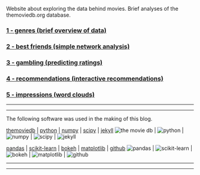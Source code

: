 Website about exploring the data behind movies. Brief analyses of the themoviedb.org database.

### [1 - genres (brief overview of data)](pages/post1.md)
### [2 - best friends (simple network analysis)](pages/post2.md)
### [3 - gambling (predicting ratings)](pages/post3.md)
### [4 - recommendations (interactive recommendations)](pages/post4.md)
### [5 - impressions (word clouds)](pages/post5.md)


---
---
The following software was used in the making of this blog.

[themoviedb](https://www.themoviedb.org) | [python](https://www.python.org) | [numpy](https://www.numpy.org) | [scipy](https://www.scipy.org) | [jekyll](https://www.jekyllrb.com)
![the movie db](../assets/credit/tmdb.png) | ![python](../assets/credit/python.png) | ![numpy](../assets/credit/numpy.png) | ![scipy](../assets/credit/scipy.png) | ![jekyll](../assets/credit/jekyll.png)

[pandas](https://pandas.pydata.org) | [scikit-learn](https://scikit-learn.org/stable/index.html) | [bokeh](https://bokeh.pydata.org/en/latest/) | [matplotlib](https://www.matplotlib.org) | [github](https://github.com)
![pandas](../assets/credit/pandas.png) | ![scikit-learn](../assets/credit/scikit.png) | ![bokeh](../assets/credit/bokeh.png) | ![matplotlib](../assets/credit/mpl.png) | ![github](../assets/credit/github.png)

---
---


